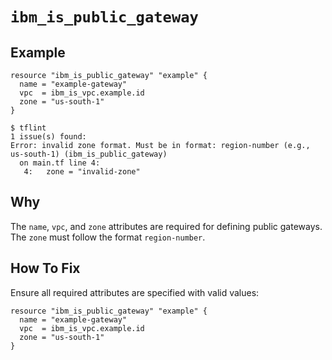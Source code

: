 # `ibm_is_public_gateway`

## Example
```hcl
resource "ibm_is_public_gateway" "example" {
  name = "example-gateway"
  vpc  = ibm_is_vpc.example.id
  zone = "us-south-1"
}
```

```console
$ tflint
1 issue(s) found:
Error: invalid zone format. Must be in format: region-number (e.g., us-south-1) (ibm_is_public_gateway)
  on main.tf line 4:
   4:   zone = "invalid-zone"
```

## Why
The `name`, `vpc`, and `zone` attributes are required for defining public gateways. The `zone` must follow the format `region-number`.

## How To Fix
Ensure all required attributes are specified with valid values:
```hcl
resource "ibm_is_public_gateway" "example" {
  name = "example-gateway"
  vpc  = ibm_is_vpc.example.id
  zone = "us-south-1"
}
```
